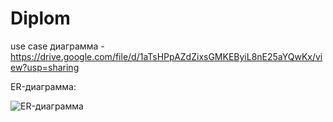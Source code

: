# Diplom
use case диаграмма - https://drive.google.com/file/d/1aTsHPpAZdZixsGMKEByiL8nE25aYQwKx/view?usp=sharing

ER-диаграмма:

![ER-диаграмма](https://github.com/user-attachments/assets/61684db3-7936-4127-b926-c1e8eccf1a3f)

